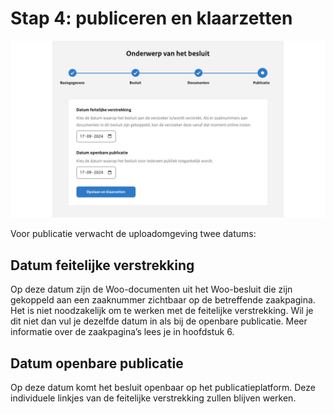 # Stap  4: publiceren en klaarzetten

![De figuur laat zien hoe de publicatie klaargezet wordt door middel van twee datums, de datum van de feitelijke verstrekking en de datum van openbare publicatie.](img/besluit_5.png)

Voor publicatie verwacht de uploadomgeving twee datums:

## Datum feitelijke verstrekking

Op deze datum zijn de Woo-documenten uit het Woo-besluit die zijn gekoppeld aan een zaaknummer
zichtbaar op de betreffende zaakpagina. Het is niet noodzakelijk om te werken met de feitelijke verstrekking. Wil je dit niet dan
vul je dezelfde datum in als bij de openbare publicatie. Meer informatie over de  zaakpagina’s lees je in hoofdstuk 6.

## Datum openbare publicatie

Op deze datum komt het besluit openbaar op het publicatieplatform. Deze individuele linkjes van de feitelijke verstrekking zullen blijven werken.
